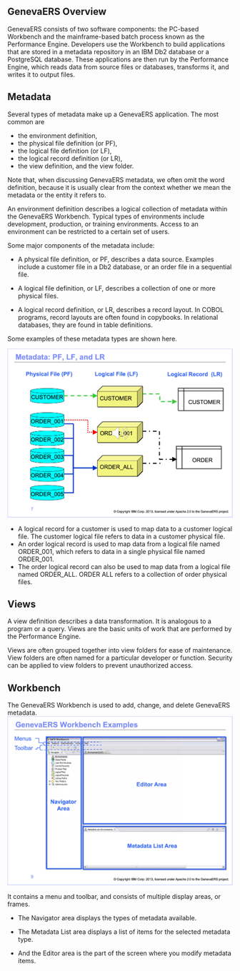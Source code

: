 ## GenevaERS Overview

GenevaERS consists of two software components: the PC-based Workbench and the mainframe-based batch process known as the Performance Engine. Developers use the Workbench to build applications that are stored in a metadata repository in an IBM  Db2 database or a PostgreSQL database. These applications are then run by the Performance Engine, which reads data from source files or databases, transforms it, and writes it to output files.

## Metadata
Several types of metadata make up a GenevaERS application. The most common are 
- the environment definition, 
- the physical file definition (or PF), 
- the logical file definition (or LF), 
- the logical record definition (or LR), 
- the view definition, and the view folder.  

Note that, when discussing GenevaERS metadata, we often omit the word definition, because it is usually clear from the context whether we mean the metadata or the entity it refers to.  

An environment definition describes a logical collection of metadata within the GenevaERS Workbench. Typical types of environments include development, production, or training environments. Access to an environment can be restricted to a certain set of users.  

Some major components of the metadata include:
- A physical file definition, or PF, describes a data source. Examples include a customer file in a Db2 database, or an order file in a sequential file. 

- A logical file definition, or LF, describes a collection of one or more physical files. 

- A logical record definition, or LR, describes a record layout. In COBOL programs, record layouts are often found in copybooks. In relational databases, they are found in table definitions.

Some examples of these metadata types are shown here. 

![Meta data](../../images/Module1-Introduction-to-Views/Module1_Slide7.jpeg) 


- A logical record for a customer is used to map data to a customer logical file. The customer logical file refers to data in a customer physical file.  
- An order logical record is used to map data from a logical file named ORDER_001, which refers to data in a single physical file named ORDER_001.  
- The order logical record can also be used to map data from a logical file named ORDER_ALL. ORDER ALL refers to a collection of order physical files.

## Views

A view definition describes a data transformation. It is analogous to a program or a query. Views are the basic units of work that are performed by the Performance Engine.  

Views are often grouped together into view folders for ease of maintenance. View folders are often named for a particular developer or function. Security can be applied to view folders to prevent unauthorized access.  

## Workbench

The GenevaERS Workbench is used to add, change, and delete GenevaERS metadata. 
![WB outline](../../images/Module1-Introduction-to-Views/Module1_Slide9.jpeg) 


It contains a menu and toolbar, and consists of multiple display areas, or frames.  

- The Navigator area displays the types of metadata available.  

- The Metadata List area displays a list of items for the selected metadata type.  

- And the Editor area is the part of the screen where you modify metadata items.
